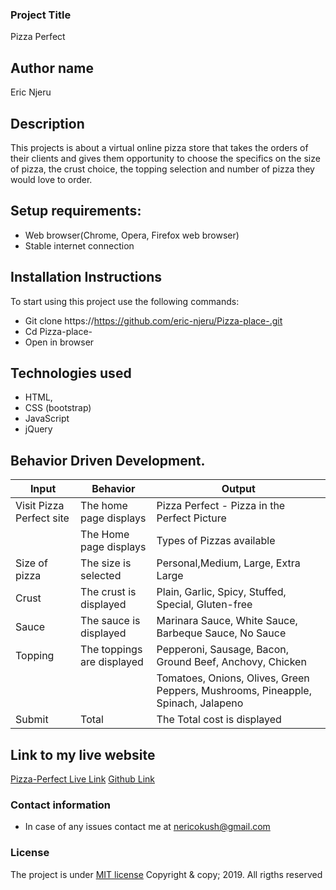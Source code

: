 ### Project Title
 Pizza Perfect

## Author name
Eric Njeru

## Description
This projects is about a virtual online pizza store that takes the orders of their clients and gives them opportunity to choose the specifics on the size of pizza, the crust choice, the topping selection and number of pizza they would love to order.

## Setup requirements:
* Web browser(Chrome, Opera, Firefox web browser)
* Stable internet connection

## Installation Instructions
To start using this project use the following commands:
* Git clone https://https://github.com/eric-njeru/Pizza-place-.git
* Cd Pizza-place-
* Open in browser

## Technologies used
* HTML,
* CSS (bootstrap)
* JavaScript
* jQuery

## Behavior Driven Development.

| Input | Behavior | Output        |
| ---------------------- | ----------------------------- | ---------------------- |
| Visit Pizza Perfect site | The home page displays | Pizza Perfect - Pizza in the Perfect Picture|        
|  | The Home page displays  | Types of Pizzas available |
| Size of pizza | The size is selected | Personal,Medium, Large, Extra Large |
| Crust | The crust is displayed | Plain, Garlic, Spicy, Stuffed, Special, Gluten-free |
| Sauce | The sauce is displayed | Marinara Sauce, White Sauce, Barbeque Sauce, No Sauce| 
| Topping | The toppings are displayed | Pepperoni, Sausage, Bacon, Ground Beef, Anchovy, Chicken|
| | |Tomatoes, Onions, Olives, Green Peppers, Mushrooms, Pineapple, Spinach, Jalapeno| 
| Submit | Total | The Total cost is displayed |

## Link to my live website 
[Pizza-Perfect Live Link](https://eric-njeru.github.io/Pizza-place-/)
[Github Link](https://https://github.com/eric-njeru/Pizza-place-.git)

### Contact information
* In case of any issues contact me at nericokush@gmail.com

### License
The project is under [MIT license](c)
Copyright & copy; 2019. All rigths reserved

